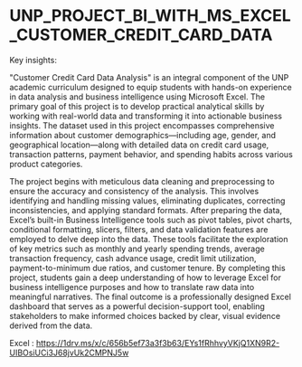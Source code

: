 # UNP_PROJECT_BI_WITH_MS_EXCEL_CUSTOMER_CREDIT_CARD_DATA

Key insights:

"Customer Credit Card Data Analysis" is an integral component of the UNP academic curriculum designed to equip students with hands-on experience in data analysis and business intelligence using Microsoft Excel. The primary goal of this project is to develop practical analytical skills by working with real-world data and transforming it into actionable business insights. The dataset used in this project encompasses comprehensive information about customer demographics—including age, gender, and geographical location—along with detailed data on credit card usage, transaction patterns, payment behavior, and spending habits across various product categories.

The project begins with meticulous data cleaning and preprocessing to ensure the accuracy and consistency of the analysis. This involves identifying and handling missing values, eliminating duplicates, correcting inconsistencies, and applying standard formats. After preparing the data, Excel’s built-in Business Intelligence tools such as pivot tables, pivot charts, conditional formatting, slicers, filters, and data validation features are employed to delve deep into the data. These tools facilitate the exploration of key metrics such as monthly and yearly spending trends, average transaction frequency, cash advance usage, credit limit utilization, payment-to-minimum due ratios, and customer tenure.                                                                                                                                                                               By completing this project, students gain a deep understanding of how to leverage Excel for business intelligence purposes and how to translate raw data into meaningful narratives. The final outcome is a professionally designed Excel dashboard that serves as a powerful decision-support tool, enabling stakeholders to make informed choices backed by clear, visual evidence derived from the data.


Excel : https://1drv.ms/x/c/656b5ef73a3f3b63/EYs1fRhhvyVKjQ1XN9R2-UIBOsiUCi3J68jvUk2CMPNJ5w

